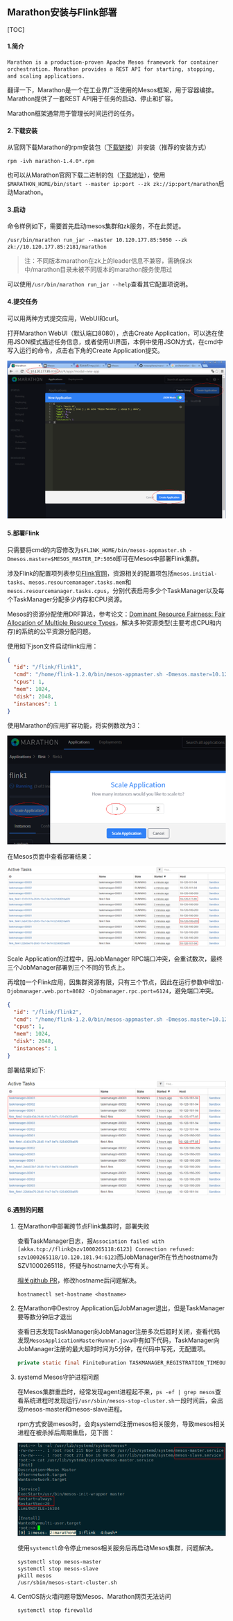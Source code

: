 ## Marathon安装与Flink部署

[TOC]

#### 1.简介

```
Marathon is a production-proven Apache Mesos framework for container orchestration. Marathon provides a REST API for starting, stopping, and scaling applications. 
```

翻译一下，Marathon是一个在工业界广泛使用的Mesos框架，用于容器编排。Marathon提供了一套REST API用于任务的启动、停止和扩容。

Marathon框架通常用于管理长时间运行的任务。

#### 2.下载安装

从官网下载Marathon的rpm安装包（[下载链接](http://repos.mesosphere.com/el-testing/6/x86_64/RPMS/marathon-1.4.0-1.0.560.el6.x86_64.rpm)）并安装（推荐的安装方式）

```shell
rpm -ivh marathon-1.4.0*.rpm
```

也可以从Marathon官网下载二进制的包（[下载地址](http://downloads.mesosphere.com/marathon/v1.4.1/marathon-1.4.1.tgz)），使用`$MARATHON_HOME/bin/start --master ip:port --zk zk://ip:port/marathon`启动Marathon。

#### 3.启动

命令样例如下，需要首先启动mesos集群和zk服务，不在此赘述。

```shell
/usr/bin/marathon run_jar --master 10.120.177.85:5050 --zk zk://10.120.177.85:2181/marathon
```

> 注：不同版本marathon在zk上的leader信息不兼容，需确保zk中/marathon目录未被不同版本的marathon服务使用过

可以使用`/usr/bin/marathon run_jar --help`查看其它配置项说明。

#### 4.提交任务

可以用两种方式提交应用，WebUI和curl。

打开Marathon WebUI（默认端口8080），点击Create Application，可以选在使用JSON模式描述任务信息，或者使用UI界面，本例中使用JSON方式，在cmd中写入运行的命令，点击右下角的Create Application提交。

![](pictures/marathon.PNG)

#### 5.部署Flink

只需要将cmd的内容修改为`$FLINK_HOME/bin/mesos-appmaster.sh -Dmesos.master=$MESOS_MASTER_IP:5050`即可在Mesos中部署Flink集群。

涉及Flink的配置项列表参见[Flink官网](https://ci.apache.org/projects/flink/flink-docs-release-1.2/setup/config.html#mesos)，资源相关的配置项包括`mesos.initial-tasks`、`mesos.resourcemanager.tasks.mem`和`mesos.resourcemanager.tasks.cpus`，分别代表启用多少个TaskManager以及每个TaskManager分配多少内存和CPU资源。

Mesos的资源分配使用DRF算法，参考论文：[Dominant Resource Fairness: Fair Allocation of Multiple Resource Types](http://static.usenix.org/event/nsdi11/tech/full_papers/Ghodsi.pdf)，解决多种资源类型(主要考虑CPU和内存)的系统的公平资源分配问题。

使用如下json文件启动flink应用：

```json
{
  "id": "/flink/flink1",
  "cmd": "/home/flink-1.2.0/bin/mesos-appmaster.sh -Dmesos.master=10.120.177.85:5050 -Dmesos.initial-tasks=3 -Dmesos.resourcemanager.tasks.cpus=1.0 -Dmesos.resourcemanager.tasks.mem=1024 -Djobmanager.web.port=-1",
  "cpus": 1,
  "mem": 1024,
  "disk": 2048,
  "instances": 1
}
```

使用Marathon的应用扩容功能，将实例数改为3：

![](pictures/marathon_scale_app.PNG)

在Mesos页面中查看部署结果：

![](pictures/marathon_scale_result.PNG)

Scale Application的过程中，因JobManager RPC端口冲突，会重试数次，最终三个JobManager部署到三个不同的节点上。

再增加一个Flink应用，因集群资源有限，只有三个节点，因此在运行参数中增加`-Djobmanager.web.port=8082 -Djobmanager.rpc.port=6124`，避免端口冲突。

```json
{
  "id": "/flink/flink2",
  "cmd": "/home/flink-1.2.0/bin/mesos-appmaster.sh -Dmesos.master=10.120.177.85:5050 -Dmesos.initial-tasks=3 -Dmesos.resourcemanager.tasks.cpus=1.0 -Dmesos.resourcemanager.tasks.mem=1024 -Djobmanager.web.port=-1 -Djobmanager.rpc.port=6124",
  "cpus": 1,
  "mem": 1024,
  "disk": 2048,
  "instances": 1
}
```

部署结果如下:

![](pictures/marathon_add_app_result.PNG)



#### 6.遇到的问题

1. 在Marathon中部署跨节点Flink集群时，部署失败

   查看TaskManager日志，报`Association failed with [akka.tcp://flink@szv1000265118:6123] Connection refused: szv1000265118/10.120.181.94:6123`而JobManager所在节点hostname为SZV1000265118，怀疑与hostname大小写有关。

   [相关github PR](https://github.com/apache/flink/pull/3688)，修改hostname后问题解决。

   ```shell
   hostnamectl set-hostname <hostname>
   ```

2. 在Marathon中Destroy Application后JobManager退出，但是TaskManager要等数分钟后才退出

   查看日志发现TaskManager向JobManager注册多次后超时关闭，查看代码发现`MesosApplicationMasterRunner.java`中有如下代码，TaskManager向JobManager注册的最大超时时间为5分钟，在代码中写死，无配置项。

   ```java
   private static final FiniteDuration TASKMANAGER_REGISTRATION_TIMEOUT = new FiniteDuration(5, TimeUnit.MINUTES);
   ```

3. systemd Mesos守护进程问题

   在Mesos集群重启时，经常发现agent进程起不来，`ps -ef | grep mesos`查看系统进程时发现运行`/usr/sbin/mesos-stop-cluster.sh`一段时间后，会出现mesos-master和mesos-slave进程。

   rpm方式安装mesos时，会向systemd注册mesos相关服务，导致mesos相关进程在被杀掉后周期重启，见下图：

   ![](pictures/mesos_systemd_service.PNG)

   使用`systemctl`命令停止mesos相关服务后再启动Mesos集群，问题解决。

   ```shell
   systemctl stop mesos-master
   systemctl stop mesos-slave
   pkill mesos
   /usr/sbin/mesos-start-cluster.sh
   ```

4. CentOS防火墙问题导致Mesos、Marathon网页无法访问

   ```shell
   systemctl stop firewalld
   ```
